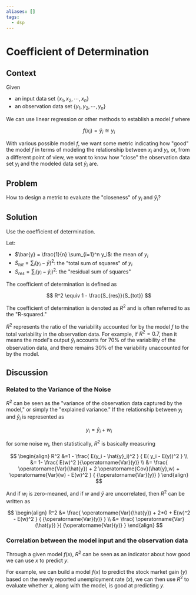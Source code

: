 ```yaml
---
aliases: []
tags:
  - dsp
---
```


# Coefficient of Determination
  
## Context  
  
Given  
  
* an input data set $\left\{x_1, x_2, \cdots, x_n \right\}$  
* an observation data set $\left\{y_1, y_2, \cdots, y_n \right\}$  
  
We can use linear regression or other methods to establish a model $f$ where  
  
$$  
f(x_i) = \hat{y}_i \cong y_i  
$$  
  
With various possible model $f$, we want some metric indicating how "good" the model $f$ in terms of modeling the relationship between $x_i$ and $y_i$, or, from a different point of view, we want to know how "close" the observation data set $y_i$ and the modeled data set $\hat{y}_i$ are.  
  
## Problem  
  
How to design a metric to evaluate the "closeness" of $y_i$ and $\hat{y}_i$?  
  
## Solution  
  
Use the coefficient of determination.  
  
Let:  
  
* $\bar{y} = \frac{1}{n} \sum_{i=1}^n y_i$: the mean of $y_i$  
* $S_{tot} = \sum_{i} \left(y_i - \bar{y} \right)^2$: the "total sum of squares" of $y_i$  
* $S_{res} = \sum_{i} \left(y_i - \hat{y}_i \right)^2$: the "residual sum of squares"  
  
The coefficient of determination is defined as  
  
$$  
R^2 \equiv 1 - \frac{S_{res}}{S_{tot}}  
$$  
  
The coefficient of determination is denoted as $R^2$ and is often referred to as the "R-squared."  
  
$R^2$ represents the ratio of the variability accounted for by the model $f$ to the total variability in the observation data. For example, if $R^2 = 0.7$, then it means the model's output $\hat{y}_i$ accounts for 70% of the variability of the observation data, and there remains 30% of the variability unaccounted for by the model.  
  
## Discussion  
  
### Related to the Variance of the Noise  
  
$R^2$ can be seen as the "variance of the observation data captured by the model," or simply the "explained variance." If the relationship between $y_i$ and $\hat{y}_i$ is represented as  
  
$$  
y_i = \hat{y}_i + w_i  
$$  
  
for some noise $w_i$, then statistically, $R^2$ is basically measuring  
  
$$
\begin{align}
R^2 &=1 - \frac{ E(y_i - \hat{y}_i)^2 } { E( y_i - E(y))^2 } \\  
&= 1- \frac{ E(w)^2 }{\operatorname{Var}(y)} \\  
&= \frac{  
    \operatorname{Var}(\hat{y}) + 2 \operatorname{Cov}(\hat{y},w) + \operatorname{Var}(w) - E(w)^2  
}
{  
    {\operatorname{Var}(y)}  
}
\end{align}
$$  
  
And if $w_i$ is zero-meaned, and if $w$ and $\hat{y}$ are uncorrelated, then $R^2$ can be written as  
  
$$
\begin{align}
R^2 &= \frac{  
    \operatorname{Var}(\hat{y}) + 2*0 + E(w)^2 - E(w)^2  
}  
{  
    {\operatorname{Var}(y)}  
} \\  
&= \frac{ \operatorname{Var}(\hat{y}) }{ {\operatorname{Var}(y)} }  
\end{align}
$$  
  
### Correlation between the model input and the observation data  
  
Through a given model $f(x)$, $R^2$ can be seen as an indicator about how good we can use $x$ to predict $y$.  
  
For example, we can build a model $f(x)$ to predict the stock market gain ($y$) based on the newly reported unemployment rate ($x$), we can then use $R^2$ to evaluate whether $x$, along with the model, is good at predicting $y$.
